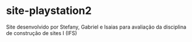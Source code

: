 # site-playstation2
  Site desenvolvido por Stefany, Gabriel e Isaias para avaliação da disciplina de construção de sites I (IFS)
